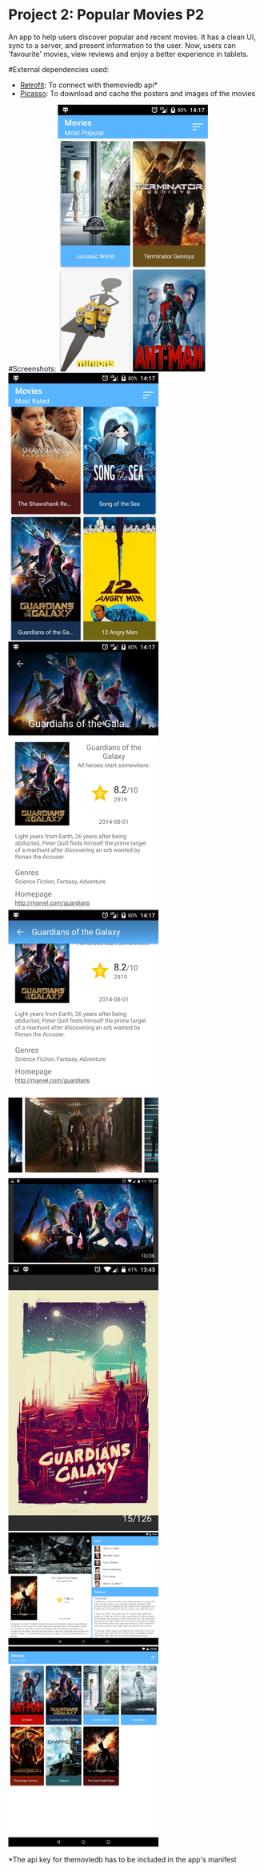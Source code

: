 # Project 2: Popular Movies P2
An app to help users discover popular and recent movies. It has a clean UI, sync to a server, and present information to the user.
Now, users can 'favourite' movies, view reviews and enjoy a better experience in tablets.

#External dependencies used:
- [Retrofit](http://square.github.io/retrofit/): To connect with themoviedb api*
- [Picasso](http://square.github.io/picasso/): To download and cache the posters and images of the movies

#Screenshots:
<img style="max-width: 300px;" src="https://raw.githubusercontent.com/Serloman/Android-Developer-Nanodegree-Project-2-Popular-Movies-P2/master/resources/screenshot_1.jpg">
<img style="max-width: 300px;" src="https://raw.githubusercontent.com/Serloman/Android-Developer-Nanodegree-Project-2-Popular-Movies-P2/master/resources/screenshot_2.jpg">
<img style="max-width: 300px;" src="https://raw.githubusercontent.com/Serloman/Android-Developer-Nanodegree-Project-2-Popular-Movies-P2/master/resources/screenshot_3.jpg">
<img style="max-width: 300px;" src="https://raw.githubusercontent.com/Serloman/Android-Developer-Nanodegree-Project-2-Popular-Movies-P2/master/resources/screenshot_4.jpg">
<img style="max-width: 300px;" src="https://raw.githubusercontent.com/Serloman/Android-Developer-Nanodegree-Project-2-Popular-Movies-P2/master/resources/screenshot_5.jpg">
<img style="max-width: 300px;" src="https://raw.githubusercontent.com/Serloman/Android-Developer-Nanodegree-Project-2-Popular-Movies-P2/master/resources/screenshot_6.jpg">
<img style="max-width: 300px;" src="https://raw.githubusercontent.com/Serloman/Android-Developer-Nanodegree-Project-2-Popular-Movies-P2/master/resources/screenshot_tablet_1.jpg">
<img style="max-width: 300px;" src="https://raw.githubusercontent.com/Serloman/Android-Developer-Nanodegree-Project-2-Popular-Movies-P2/master/resources/screenshot_tablet_2.jpg">

*The api key for themoviedb has to be included in the app's manifest

